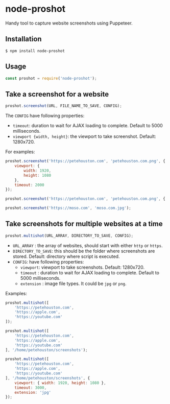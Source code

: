 # node-proshot

Handy tool to capture website screenshots using Puppeteer.

## Installation

```
$ npm install node-proshot
```

## Usage


```js
const proshot = require('node-proshot');
```


## Take a screenshot for a website

```js
proshot.screenshot(URL, FILE_NAME_TO_SAVE, CONFIG);
```

The `CONFIG` have following properties:

* `timeout`: duration to wait for AJAX loading to complete. Default to 5000 milliseconds.
* `viewport {width, height}`: the viewport to take screenshot. Default: 1280x720.

For examples:

```js
proshot.screenshot('https://petehouston.com', 'petehouston.com.png', { 
    viewport: { 
        width: 1920,
        height: 1080
    },
    timeout: 2000 
});

proshot.screenshot('https://petehouston.com', 'petehouston.com.png', { timeout: 2000 });

proshot.screenshot('https://moso.com', 'moso.com.jpg');
```

## Take screenshots for multiple websites at a time

```js
proshot.multishot(URL_ARRAY, DIRECTORY_TO_SAVE, CONFIG);
```

* `URL_ARRAY` : the array of websites, should start with either `http` or `https`.
* `DIRECTORY_TO_SAVE`: this should be the folder where screenshots are stored. Default: directory where script is executed.
* `CONFIG`: have following properties:
  * `viewport`: viewport to take screenshots. Default: 1280x720.
  * `timeout` : duration to wait for AJAX loading to complete. Default to 5000 milliseconds.
  * `extension` : image file types. It could be `jpg` or `png`.

Examples:

```js
proshot.multishot([
    'https://petehouston.com',
    'https://apple.com',
    'https://youtube.com'
]);

proshot.multishot([
    'https://petehouston.com',
    'https://apple.com',
    'https://youtube.com'
], '/home/petehouston/screenshots');

proshot.multishot([
    'https://petehouston.com',
    'https://apple.com',
    'https://youtube.com'
], '/home/petehouston/screenshots', {
    viewport: { width: 1920, height: 1080 },
    timeout: 3000,
    extension: 'jpg'
});
```